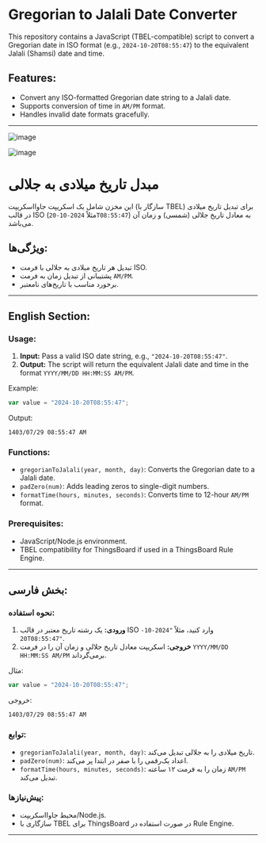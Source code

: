 # Gregorian to Jalali Date Converter

This repository contains a JavaScript (TBEL-compatible) script to convert a Gregorian date in ISO format (e.g., `2024-10-20T08:55:47`) to the equivalent Jalali (Shamsi) date and time.

## Features:
- Convert any ISO-formatted Gregorian date string to a Jalali date.
- Supports conversion of time in `AM/PM` format.
- Handles invalid date formats gracefully.


---
![image](https://github.com/user-attachments/assets/8f116d2d-85b2-4b20-8c52-0b046d81624f)

![image](https://github.com/user-attachments/assets/a5aa69b2-ec1a-4bd8-9851-6919f2e44672)


# مبدل تاریخ میلادی به جلالی

این مخزن شامل یک اسکریپت جاوااسکریپت (سازگار با TBEL) برای تبدیل تاریخ میلادی در قالب ISO (مثلاً `2024-10-20T08:55:47`) به معادل تاریخ جلالی (شمسی) و زمان آن می‌باشد.

## ویژگی‌ها:
- تبدیل هر تاریخ میلادی به جلالی با فرمت ISO.
- پشتیبانی از تبدیل زمان به فرمت `AM/PM`.
- برخورد مناسب با تاریخ‌های نامعتبر.

---

## English Section:

### Usage:

1. **Input:** Pass a valid ISO date string, e.g., `"2024-10-20T08:55:47"`.
2. **Output:** The script will return the equivalent Jalali date and time in the format `YYYY/MM/DD HH:MM:SS AM/PM`.

Example:
```javascript
var value = "2024-10-20T08:55:47";
```
Output:
```
1403/07/29 08:55:47 AM
```

### Functions:
- `gregorianToJalali(year, month, day)`: Converts the Gregorian date to a Jalali date.
- `padZero(num)`: Adds leading zeros to single-digit numbers.
- `formatTime(hours, minutes, seconds)`: Converts time to 12-hour `AM/PM` format.

### Prerequisites:
- JavaScript/Node.js environment.
- TBEL compatibility for ThingsBoard if used in a ThingsBoard Rule Engine.

---

## بخش فارسی:

### نحوه استفاده:

1. **ورودی:** یک رشته تاریخ معتبر در قالب ISO وارد کنید، مثلاً `"2024-10-20T08:55:47"`.
2. **خروجی:** اسکریپت معادل تاریخ جلالی و زمان آن را در فرمت `YYYY/MM/DD HH:MM:SS AM/PM` برمی‌گرداند.

مثال:
```javascript
var value = "2024-10-20T08:55:47";
```
خروجی:
```
1403/07/29 08:55:47 AM
```

### توابع:
- `gregorianToJalali(year, month, day)`: تاریخ میلادی را به جلالی تبدیل می‌کند.
- `padZero(num)`: اعداد یک‌رقمی را با صفر در ابتدا پر می‌کند.
- `formatTime(hours, minutes, seconds)`: زمان را به فرمت ۱۲ ساعته `AM/PM` تبدیل می‌کند.

### پیش‌نیازها:
- محیط جاوااسکریپت/Node.js.
- سازگاری با TBEL برای ThingsBoard در صورت استفاده در Rule Engine.

---

